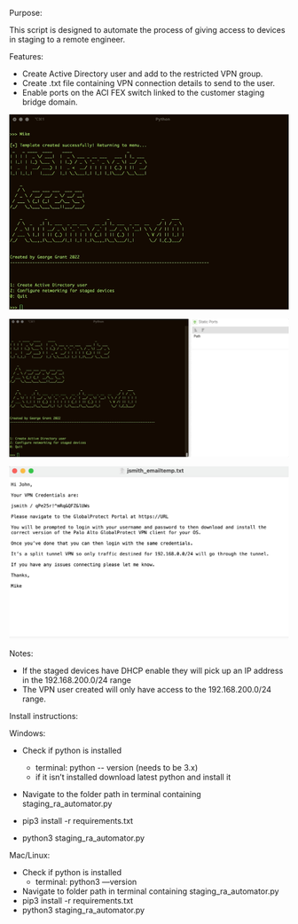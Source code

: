 Purpose:

This script is designed to automate the process of giving access to devices in staging to a remote engineer.

Features:

* Create Active Directory user and add to the restricted VPN group.
* Create .txt file containing VPN connection details to send to the user.
* Enable ports on the ACI FEX switch linked to the customer staging bridge domain.

![alt text](https://github.com/dontsellmydata/remote_access_automator/blob/master/ads.gif "Adding AD user")

![alt text](https://github.com/dontsellmydata/remote_access_automator/blob/master/aci.gif "Enabling Ports in ACI")

![alt text](https://github.com/dontsellmydata/remote_access_automator/blob/master/template_demo_clean.jpg "Example email template")


Notes:

* If the staged devices have DHCP enable they will pick up an IP address in the 192.168.200.0/24 range
* The VPN user created will only have access to the 192.168.200.0/24 range.


Install instructions:

Windows:

* Check if python is installed
    * terminal: python -- version (needs to be 3.x)
    * if it isn’t installed download latest python and install it

* Navigate to the folder path in terminal containing staging_ra_automator.py
* pip3 install -r requirements.txt
* python3 staging_ra_automator.py

Mac/Linux:

* Check if python is installed
    * terminal: python3 —version
* Navigate to folder path in terminal containing staging_ra_automator.py
* pip3 install -r requirements.txt
* python3 staging_ra_automator.py
